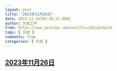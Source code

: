 ```yaml
---
layout: post
title: "2023年11月26日"
date: 2023-11-26T03:38:22.000Z
author: 方斌之声
from: https://www.youtube.com/watch?v=jG2uq31Dy14
tags: [ 方斌 ]
comments: True
categories: [ 方斌 ]
---
```

<!--1700969902000-->
[2023年11月26日](https://www.youtube.com/watch?v=jG2uq31Dy14)
------

<div>

</div>
